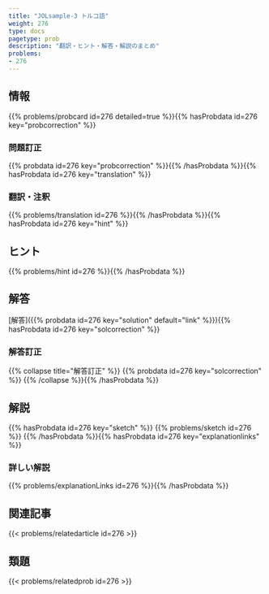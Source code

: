 ```yaml
---
title: "JOLsample-3 トルコ語"
weight: 276
type: docs
pagetype: prob
description: "翻訳・ヒント・解答・解説のまとめ"
problems: 
- 276
---
```


## 情報

{{% problems/probcard id=276 detailed=true %}}{{% hasProbdata id=276 key="probcorrection" %}}

### 問題訂正

{{% probdata id=276 key="probcorrection" %}}{{% /hasProbdata %}}{{% hasProbdata id=276 key="translation" %}}

### 翻訳・注釈

{{% problems/translation id=276 %}}{{% /hasProbdata %}}{{% hasProbdata id=276 key="hint" %}}

## ヒント

{{% problems/hint id=276 %}}{{% /hasProbdata %}}

## 解答

[解答]({{% probdata id=276 key="solution" default="link" %}}){{% hasProbdata id=276 key="solcorrection" %}}

### 解答訂正

{{% collapse title="解答訂正" %}}
{{% probdata id=276 key="solcorrection" %}}
{{% /collapse %}}{{% /hasProbdata %}}

## 解説

{{% hasProbdata id=276 key="sketch" %}}
{{% problems/sketch id=276 %}}
{{% /hasProbdata %}}{{% hasProbdata id=276 key="explanationlinks" %}}

### 詳しい解説

{{% problems/explanationLinks id=276 %}}{{% /hasProbdata %}}

## 関連記事

{{< problems/relatedarticle id=276 >}}

## 類題

{{< problems/relatedprob id=276 >}}
